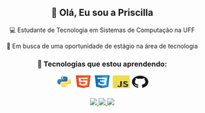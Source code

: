 <h2 align="center">👋 Olá, Eu sou a <strong>Priscilla</strong></h2>
  <p align="center">💻 Estudante de Tecnologia em Sistemas de Computação na UFF</p>
  <p align="center">🎯 Em busca de uma oportunidade de estágio na área de tecnologia</p>

  <!-- Habilidades -->
  <h3 align="center">🚀 Tecnologias que estou aprendendo:</h3>
  <div style="text-align: center; margin-bottom: 20px;">
    <p align="center">
        <img alt="Python" height="30" width="40" src="https://raw.githubusercontent.com/devicons/devicon/master/icons/python/python-original.svg">
        <img alt="HTML" height="30" width="40" src="https://raw.githubusercontent.com/devicons/devicon/master/icons/html5/html5-original.svg">
        <img alt="CSS" height="30" width="40" src="https://raw.githubusercontent.com/devicons/devicon/master/icons/css3/css3-original.svg">
        <img alt="JavaScript" height="30" width="40" src="https://raw.githubusercontent.com/devicons/devicon/master/icons/javascript/javascript-original.svg">
        <img alt="GitHub" height="30" width="40" src="https://raw.githubusercontent.com/devicons/devicon/master/icons/github/github-original.svg">
      </p>
  </div>

  <!-- Contato e redes sociais -->
  <p align="center">
    <a href="https://www.linkedin.com" target="_blank">
      <img src="https://img.shields.io/badge/-LinkedIn-%230077B5?style=for-the-badge&logo=linkedin&logoColor=white">
    </a>
    <a href="https://www.instagram.com" target="_blank">
      <img src="https://img.shields.io/badge/-Instagram-%23E4405F?style=for-the-badge&logo=instagram&logoColor=white">
    </a>
    <a href="https://discord.com" target="_blank">
      <img src="https://img.shields.io/badge/Discord-7289DA?style=for-the-badge&logo=discord&logoColor=white">
    </a>
  </p>

  




